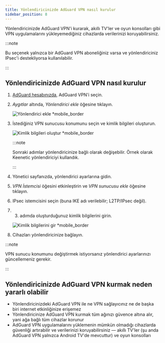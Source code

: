 ```yaml
---
title: Yönlendiricinizde AdGuard VPN nasıl kurulur
sidebar_position: 8
---
```


Yönlendiricinizde AdGuard VPN'i kurarak, akıllı TV'ler ve oyun konsolları gibi VPN uygulamalarını yükleyemediğiniz cihazlarda verilerinizi koruyabilirsiniz.

:::note

Bu seçenek yalnızca bir AdGuard VPN aboneliğiniz varsa ve yönlendiriciniz IPsec'i destekliyorsa kullanılabilir.

:::

## Yönlendiricinizde AdGuard VPN nasıl kurulur

1. [AdGuard hesabınızda](https://auth.adguard.com/login.html), AdGuard VPN'i seçin.

2. _Aygıtlar_ altında, _Yönlendirici ekle_ öğesine tıklayın.

   ![Yönlendirici ekle \*mobile\_border](https://cdn.adguardvpn.com/content/kb/vpn/general/2_year.jpg)

3. İstediğiniz VPN sunucusu konumunu seçin ve kimlik bilgileri oluşturun.

   ![Kimlik bilgileri oluştur \*mobile\_border](https://cdn.adguardvpn.com/content/kb/vpn/general/configure_router.png)

   :::note

   Sonraki adımlar yönlendiricinize bağlı olarak değişebilir. Örnek olarak Keenetic yönlendiriciyi kullandık.

   :::

4. Yönetici sayfanızda, yönlendirici ayarlarına gidin.

5. _VPN İstemcisi_ öğesini etkinleştirin ve _VPN sunucusu ekle_ öğesine tıklayın.

6. IPsec istemcisini seçin (buna IKE adı verilebilir; L2TP/IPsec değil).

7. 3. adımda oluşturduğunuz kimlik bilgilerini girin.

   ![Kimlik bilgilerini gir \*mobile\_border](https://cdn.adguardvpn.com/content/kb/vpn/general/vpn_connection.jpg)

8. Cihazları yönlendiricinize bağlayın.

:::note

VPN sunucu konumunu değiştirmek istiyorsanız yönlendirici ayarlarınızı güncellemeniz gerekir.

:::

## Yönlendiricinizde AdGuard VPN kurmak neden yararlı olabilir

- Yönlendiricinizdeki AdGuard VPN ile ne VPN sağlayıcınız ne de başka biri internet etkinliğinize erişemez
- Yönlendiricinize AdGuard VPN kurmak tüm ağınızı güvence altına alır, yani ağa bağlı tüm cihazlar korunur
- AdGuard VPN uygulamalarını yüklemenin mümkün olmadığı cihazlarda güvenliği artırabilir ve verilerinizi koruyabilirsiniz — akıllı TV'ler (şu anda AdGuard VPN yalnızca Android TV'de mevcuttur) ve oyun konsolları
